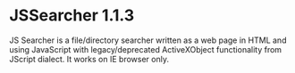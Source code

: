 # JSSearcher 1.1.3
JS Searcher is a file/directory searcher written as a web page in HTML and using JavaScript with legacy/deprecated ActiveXObject functionality from JScript dialect. It works on IE browser only.
